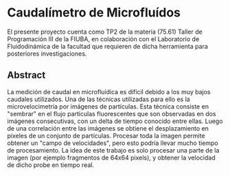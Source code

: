 # Caudalímetro de Microfluídos

El presente proyecto cuenta como TP2 de la materia (75.61) Taller de Programación III de la FIUBA, en colaboración con el Laboratorio de Fluidodinámica de la facultad que requieren de dicha herramienta para posteriores investigaciones.

## Abstract

La medición de caudal en microfluídica es difícil debido a los muy bajos caudales utilizados. Una de las técnicas utilizadas para ello es la microvelocimetría por imágenes de partículas. Esta técnica consiste en "sembrar" en el flujo partículas fluorescentes que son observadas en dos imágenes consecutivas, con un delta de tiempo conocido entre ellas. Luego de una correlación entre las imágenes se obtiene el desplazamiento en píxeles de un conjunto de partículas. Procesar toda la imagen permite obtener un "campo de velocidades", pero esto podría llevar mucho tiempo de procesamiento. La idea de este trabajo es solo procesar una parte de la imagen (por ejemplo fragmentos de 64x64 pixels), y obtener la velocidad de dicho probe en tiempo real.
